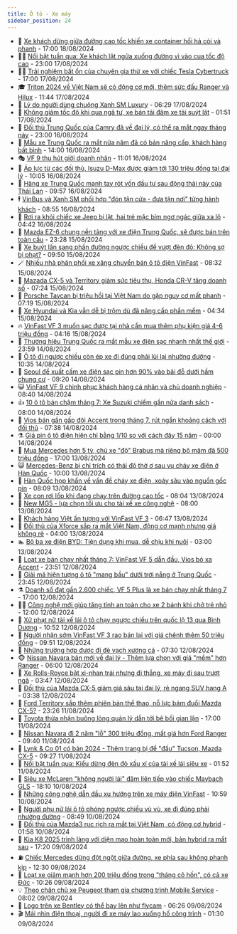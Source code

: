 ```yaml
---
title: Ô tô - Xe máy
sidebar_position: 24
---
```


<!-- dantri-o-to-xe-may:START -->
- 🤡 [Xe khách dừng giữa đường cao tốc khiến xe container hối hả còi và phanh](https://dantri.com.vn/o-to-xe-may/xe-khach-dung-giua-duong-cao-toc-khien-xe-container-hoi-ha-coi-va-phanh-20240818231253650.htm) - 17:00 18/08/2024
- 🧑‍💻 [Nổi bật tuần qua: Xe khách lật ngửa xuống đường vì vào cua tốc độ cao](https://dantri.com.vn/o-to-xe-may/noi-bat-tuan-qua-xe-khach-lat-ngua-xuong-duong-vi-vao-cua-toc-do-cao-20240817233352617.htm) - 23:00 17/08/2024
- 🧑‍💻 [Trải nghiệm bất ổn của chuyên gia thử xe với chiếc Tesla Cybertruck](https://dantri.com.vn/o-to-xe-may/trai-nghiem-bat-on-cua-chuyen-gia-thu-xe-voi-chiec-tesla-cybertruck-20240817221706628.htm) - 17:00 17/08/2024
- 🎓 [Triton 2024 về Việt Nam sẽ có động cơ mới, thêm sức đấu Ranger và Hilux](https://dantri.com.vn/o-to-xe-may/triton-2024-ve-viet-nam-se-co-dong-co-moi-them-suc-dau-ranger-va-hilux-20240817153041336.htm) - 11:44 17/08/2024
- 🌊 [Lý do người dùng chuộng Xanh SM Luxury](https://dantri.com.vn/o-to-xe-may/ly-do-nguoi-dung-chuong-xanh-sm-luxury-20240817131742116.htm) - 06:29 17/08/2024
- 🥷 [Không giảm tốc độ khi qua ngã tư, xe bán tải đâm xe tải suýt lật](https://dantri.com.vn/o-to-xe-may/khong-giam-toc-do-khi-qua-nga-tu-xe-ban-tai-dam-xe-tai-suyt-lat-20240817011012739.htm) - 01:51 17/08/2024
- 🤩 [Đối thủ Trung Quốc của Camry đã về đại lý, có thể ra mắt ngay tháng này](https://dantri.com.vn/o-to-xe-may/doi-thu-trung-quoc-cua-camry-da-ve-dai-ly-co-the-ra-mat-ngay-thang-nay-20240816164907982.htm) - 23:00 16/08/2024
- 🫶 [Mẫu xe Trung Quốc ra mắt nửa năm đã có bản nâng cấp, khách hàng bất bình](https://dantri.com.vn/o-to-xe-may/mau-xe-trung-quoc-ra-mat-nua-nam-da-co-ban-nang-cap-khach-hang-bat-binh-20240816182223675.htm) - 14:00 16/08/2024
- 🎭 [VF 9 thu hút giới doanh nhân](https://dantri.com.vn/o-to-xe-may/vf-9-thu-hut-gioi-doanh-nhan-20240816170745081.htm) - 11:01 16/08/2024
- 🌁 [Áp lực từ các đối thủ, Isuzu D-Max được giảm tới 130 triệu đồng tại đại lý](https://dantri.com.vn/o-to-xe-may/ap-luc-tu-cac-doi-thu-isuzu-d-max-duoc-giam-toi-130-trieu-dong-tai-dai-ly-20240816162111231.htm) - 10:05 16/08/2024
- 🦩 [Hãng xe Trung Quốc mạnh tay rót vốn đầu tư sau động thái này của Thái Lan](https://dantri.com.vn/o-to-xe-may/hang-xe-trung-quoc-manh-tay-rot-von-dau-tu-sau-dong-thai-nay-cua-thai-lan-20240816155723404.htm) - 09:57 16/08/2024
- 🕴 [VinBus và Xanh SM phối hợp &quot;đón tận cửa - đưa tận nơi&quot; từng hành khách](https://dantri.com.vn/o-to-xe-may/vinbus-va-xanh-sm-phoi-hop-don-tan-cua-dua-tan-noi-tung-hanh-khach-20240816153706712.htm) - 08:55 16/08/2024
- 🎡 [Rơi ra khỏi chiếc xe Jeep bị lật, hai trẻ mặc bỉm ngơ ngác giữa xa lộ](https://dantri.com.vn/o-to-xe-may/roi-ra-khoi-chiec-xe-jeep-bi-lat-hai-tre-mac-bim-ngo-ngac-giua-xa-lo-20240816111620474.htm) - 04:42 16/08/2024
- 📝 [Mazda EZ-6 chung nền tảng với xe điện Trung Quốc, sẽ được bán trên toàn cầu](https://dantri.com.vn/o-to-xe-may/mazda-ez-6-chung-nen-tang-voi-xe-dien-trung-quoc-se-duoc-ban-tren-toan-cau-20240815232851019.htm) - 23:28 15/08/2024
- 🧐 [Xe buýt lấn sang phần đường ngược chiều để vượt đèn đỏ: Không sợ bị phạt?](https://dantri.com.vn/o-to-xe-may/xe-buyt-lan-sang-phan-duong-nguoc-chieu-de-vuot-den-do-khong-so-bi-phat-20240815160031665.htm) - 09:50 15/08/2024
- 🪄 [Nhiều nhà phân phối xe xăng chuyển bán ô tô điện VinFast](https://dantri.com.vn/o-to-xe-may/nhieu-nha-phan-phoi-xe-xang-chuyen-ban-o-to-dien-vinfast-20240815151135607.htm) - 08:32 15/08/2024
- 🧰 [Mazada CX-5 và Territory giảm sức tiêu thụ, Honda CR-V tăng doanh số](https://dantri.com.vn/o-to-xe-may/mazada-cx-5-va-territory-giam-suc-tieu-thu-honda-cr-v-tang-doanh-so-20240815115811247.htm) - 07:24 15/08/2024
- 🚀 [Porsche Taycan bị triệu hồi tại Việt Nam do gặp nguy cơ mất phanh](https://dantri.com.vn/o-to-xe-may/porsche-taycan-bi-trieu-hoi-tai-viet-nam-do-gap-nguy-co-mat-phanh-20240815130615109.htm) - 07:19 15/08/2024
- 💪 [Xe Hyundai và Kia vẫn dễ bị trộm dù đã nâng cấp phần mềm](https://dantri.com.vn/o-to-xe-may/xe-hyundai-va-kia-van-de-bi-trom-du-da-nang-cap-phan-mem-20240815112428670.htm) - 04:34 15/08/2024
- 🔥 [VinFast VF 3 muốn sạc được tại nhà cần mua thêm phụ kiện giá 4-6 triệu đồng](https://dantri.com.vn/o-to-xe-may/vinfast-vf-3-muon-sac-duoc-tai-nha-can-mua-them-phu-kien-gia-4-6-trieu-dong-20240815111510924.htm) - 04:16 15/08/2024
- 🐲 [Thương hiệu Trung Quốc ra mắt mẫu xe điện sạc nhanh nhất thế giới](https://dantri.com.vn/o-to-xe-may/thuong-hieu-trung-quoc-ra-mat-mau-xe-dien-sac-nhanh-nhat-the-gioi-20240814232836383.htm) - 23:59 14/08/2024
- 🌋 [Ô tô đi ngược chiều còn ép xe đi đúng phải lùi lại nhường đường](https://dantri.com.vn/o-to-xe-may/o-to-di-nguoc-chieu-con-ep-xe-di-dung-phai-lui-lai-nhuong-duong-20240814172137937.htm) - 10:35 14/08/2024
- 🤩 [Seoul đề xuất cấm xe điện sạc pin hơn 90% vào bãi đỗ dưới hầm chung cư](https://dantri.com.vn/o-to-xe-may/seoul-de-xuat-cam-xe-dien-sac-pin-hon-90-vao-bai-do-duoi-ham-chung-cu-20240814143950981.htm) - 09:20 14/08/2024
- 😺 [VinFast VF 9 chinh phục khách hàng cá nhân và chủ doanh nghiệp](https://dantri.com.vn/o-to-xe-may/vinfast-vf-9-chinh-phuc-khach-hang-ca-nhan-va-chu-doanh-nghiep-20240814152933591.htm) - 08:40 14/08/2024
- 👍 [10 ô tô bán chậm tháng 7: Xe Suzuki chiếm gần nửa danh sách](https://dantri.com.vn/o-to-xe-may/10-o-to-ban-cham-thang-7-xe-suzuki-chiem-gan-nua-danh-sach-20240814120606916.htm) - 08:00 14/08/2024
- 🎃 [Vios bán gần gấp đôi Accent trong tháng 7, rút ngắn khoảng cách với đối thủ](https://dantri.com.vn/o-to-xe-may/vios-ban-gan-gap-doi-accent-trong-thang-7-rut-ngan-khoang-cach-voi-doi-thu-20240814140456119.htm) - 07:38 14/08/2024
- ⚗️ [Giá pin ô tô điện hiện chỉ bằng 1/10 so với cách đây 15 năm](https://dantri.com.vn/o-to-xe-may/gia-pin-o-to-dien-hien-chi-bang-110-so-voi-cach-day-15-nam-20240813224431968.htm) - 00:00 14/08/2024
- 🦄 [Mua Mercedes hơn 5 tỷ, chủ xe &quot;độ&quot; Brabus mà riêng bộ mâm đã 500 triệu đồng](https://dantri.com.vn/o-to-xe-may/mua-mercedes-hon-5-ty-chu-xe-do-brabus-ma-rieng-bo-mam-da-500-trieu-dong-20240813215032476.htm) - 17:00 13/08/2024
- 😺 [Mercedes-Benz bị chỉ trích có thái độ thờ ơ sau vụ cháy xe điện ở Hàn Quốc](https://dantri.com.vn/o-to-xe-may/mercedes-benz-bi-chi-trich-co-thai-do-tho-o-sau-vu-chay-xe-dien-o-han-quoc-20240813125501461.htm) - 10:00 13/08/2024
- 💼 [Hàn Quốc họp khẩn về vấn đề cháy xe điện, xoáy sâu vào nguồn gốc pin](https://dantri.com.vn/o-to-xe-may/han-quoc-hop-khan-ve-van-de-chay-xe-dien-xoay-sau-vao-nguon-goc-pin-20240813003700063.htm) - 08:09 13/08/2024
- 💃 [Xe con rơi lốp khi đang chạy trên đường cao tốc](https://dantri.com.vn/o-to-xe-may/xe-con-roi-lop-khi-dang-chay-tren-duong-cao-toc-20240813140630394.htm) - 08:04 13/08/2024
- 🚀 [New MG5 - lựa chọn tối ưu cho tài xế xe công nghệ](https://dantri.com.vn/o-to-xe-may/new-mg5-lua-chon-toi-uu-cho-tai-xe-xe-cong-nghe-20240813142152536.htm) - 08:00 13/08/2024
- 🤩 [Khách hàng Việt ấn tượng với VinFast VF 3](https://dantri.com.vn/o-to-xe-may/khach-hang-viet-an-tuong-voi-vinfast-vf-3-20240813122900455.htm) - 06:47 13/08/2024
- 💪 [Đối thủ của Xforce sắp ra mắt Việt Nam, động cơ mạnh nhưng giá không rẻ](https://dantri.com.vn/o-to-xe-may/doi-thu-cua-xforce-sap-ra-mat-viet-nam-dong-co-manh-nhung-gia-khong-re-20240813042934920.htm) - 04:00 13/08/2024
- 🏊 [Bộ ba xe điện BYD: Tiện dụng khi mua, dễ chịu khi nuôi](https://dantri.com.vn/o-to-xe-may/bo-ba-xe-dien-byd-tien-dung-khi-mua-de-chiu-khi-nuoi-20240813085444701.htm) - 03:00 13/08/2024
- 💄 [Loạt xe bán chạy nhất tháng 7: VinFast VF 5 dẫn đầu, Vios bỏ xa Accent](https://dantri.com.vn/o-to-xe-may/loat-xe-ban-chay-nhat-thang-7-vinfast-vf-5-dan-dau-vios-bo-xa-accent-20240812234006980.htm) - 23:51 12/08/2024
- 👺 [Giải mã hiện tượng ô tô &quot;mang bầu&quot; dưới trời nắng ở Trung Quốc](https://dantri.com.vn/o-to-xe-may/giai-ma-hien-tuong-o-to-mang-bau-duoi-troi-nang-o-trung-quoc-20240813014637312.htm) - 23:45 12/08/2024
- ⚗️ [Doanh số đạt gần 2.600 chiếc, VF 5 Plus là xe bán chạy nhất tháng 7](https://dantri.com.vn/o-to-xe-may/doanh-so-dat-gan-2600-chiec-vf-5-plus-la-xe-ban-chay-nhat-thang-7-20240812225649582.htm) - 17:00 12/08/2024
- 🧑‍🏫 [Công nghệ mới giúp tăng tính an toàn cho xe 2 bánh khi chở trẻ nhỏ](https://dantri.com.vn/o-to-xe-may/cong-nghe-moi-giup-tang-tinh-an-toan-cho-xe-2-banh-khi-cho-tre-nho-20240812181650097.htm) - 12:00 12/08/2024
- 🦒 [Xử phạt nữ tài xế lái ô tô chạy ngược chiều trên quốc lộ 13 qua Bình Dương](https://dantri.com.vn/xa-hoi/xu-phat-nu-tai-xe-lai-o-to-chay-nguoc-chieu-tren-quoc-lo-13-qua-binh-duong-20240812172334848.htm) - 10:52 12/08/2024
- 🐘 [Người nhận sớm VinFast VF 3 rao bán lại với giá chênh thêm 50 triệu đồng](https://dantri.com.vn/o-to-xe-may/nguoi-nhan-som-vinfast-vf-3-rao-ban-lai-voi-gia-chenh-them-50-trieu-dong-20240812152757358.htm) - 09:51 12/08/2024
- 🧠 [Những trường hợp được đi đè vạch xương cá](https://dantri.com.vn/o-to-xe-may/nhung-truong-hop-duoc-di-de-vach-xuong-ca-20240812092144222.htm) - 07:30 12/08/2024
- 🐵 [Nissan Navara bản mới về đại lý - Thêm lựa chọn với giá &quot;mềm&quot; hơn Ranger](https://dantri.com.vn/o-to-xe-may/nissan-navara-ban-moi-ve-dai-ly-them-lua-chon-voi-gia-mem-hon-ranger-20240812125819602.htm) - 06:00 12/08/2024
- 🤭 [Xe Rolls-Royce bật xi-nhan trái nhưng đi thẳng, xe máy đi sau trượt ngã](https://dantri.com.vn/o-to-xe-may/xe-rolls-royce-bat-xi-nhan-trai-nhung-di-thang-xe-may-di-sau-truot-nga-20240812103325139.htm) - 03:47 12/08/2024
- 🤠 [Đối thủ của Mazda CX-5 giảm giá sâu tại đại lý, rẻ ngang SUV hạng A](https://dantri.com.vn/o-to-xe-may/doi-thu-cua-mazda-cx-5-giam-gia-sau-tai-dai-ly-re-ngang-suv-hang-a-20240812092827782.htm) - 03:38 12/08/2024
- 🫶 [Ford Territory sắp thêm phiên bản thể thao, nỗ lực bám đuổi Mazda CX-5?](https://dantri.com.vn/o-to-xe-may/ford-territory-sap-them-phien-ban-the-thao-no-luc-bam-duoi-mazda-cx-5-20240811232537655.htm) - 23:26 11/08/2024
- 🚀 [Toyota thừa nhận buông lỏng quản lý dẫn tới bê bối gian lận](https://dantri.com.vn/o-to-xe-may/toyota-thua-nhan-buong-long-quan-ly-dan-toi-be-boi-gian-lan-20240811170721754.htm) - 17:00 11/08/2024
- 🎊 [Nissan Navara đi 2 năm &quot;lỗ&quot; 300 triệu đồng, mất giá hơn Ford Ranger](https://dantri.com.vn/o-to-xe-may/nissan-navara-di-2-nam-lo-300-trieu-dong-mat-gia-hon-ford-ranger-20240808122643895.htm) - 09:40 11/08/2024
- 🦄 [Lynk &amp; Co 01 có bản 2024 - Thêm trang bị để &quot;đấu&quot; Tucson, Mazda CX-5](https://dantri.com.vn/o-to-xe-may/lynk-co-01-co-ban-2024-them-trang-bi-de-dau-tucson-mazda-cx-5-20240811162628484.htm) - 09:27 11/08/2024
- 🥷 [Nổi bật tuần qua: Kiểu dừng đèn đỏ xấu xí của tài xế lái siêu xe](https://dantri.com.vn/o-to-xe-may/noi-bat-tuan-qua-kieu-dung-den-do-xau-xi-cua-tai-xe-lai-sieu-xe-20240811085226809.htm) - 01:52 11/08/2024
- 🦏 [Siêu xe McLaren &quot;không người lái&quot; đâm liên tiếp vào chiếc Maybach GLS](https://dantri.com.vn/o-to-xe-may/sieu-xe-mclaren-khong-nguoi-lai-dam-lien-tiep-vao-chiec-maybach-gls-20240810232631420.htm) - 18:10 10/08/2024
- 🤗 [Những công nghệ dẫn đầu xu hướng trên xe máy điện VinFast](https://dantri.com.vn/o-to-xe-may/nhung-cong-nghe-dan-dau-xu-huong-tren-xe-may-dien-vinfast-20240810174155498.htm) - 10:59 10/08/2024
- 🐲 [Người phụ nữ lái ô tô phóng ngược chiều vù vù, xe đi đúng phải nhường đường](https://dantri.com.vn/o-to-xe-may/nguoi-phu-nu-lai-o-to-phong-nguoc-chieu-vu-vu-xe-di-dung-phai-nhuong-duong-20240810145915831.htm) - 08:49 10/08/2024
- 🤭 [Đối thủ của Mazda3 rục rịch ra mắt tại Việt Nam, có động cơ hybrid](https://dantri.com.vn/o-to-xe-may/doi-thu-cua-mazda3-ruc-rich-ra-mat-tai-viet-nam-co-dong-co-hybrid-20240809161052303.htm) - 01:58 10/08/2024
- 🐻 [Kia K8 2025 trình làng với diện mạo hoàn toàn mới, bản hybrid ra mắt sau](https://dantri.com.vn/o-to-xe-may/kia-k8-2025-trinh-lang-voi-dien-mao-hoan-toan-moi-ban-hybrid-ra-mat-sau-20240810001822318.htm) - 17:20 09/08/2024
- ⛽️ [Chiếc Mercedes dừng đột ngột giữa đường, xe phía sau không phanh kịp](https://dantri.com.vn/o-to-xe-may/chiec-mercedes-dung-dot-ngot-giua-duong-xe-phia-sau-khong-phanh-kip-20240809174330677.htm) - 12:30 09/08/2024
- 🫣 [Loạt xe giảm mạnh hơn 200 triệu đồng trong &quot;tháng cô hồn&quot;, có cả xe Đức](https://dantri.com.vn/o-to-xe-may/loat-xe-giam-manh-hon-200-trieu-dong-trong-thang-co-hon-co-ca-xe-duc-20240809111355693.htm) - 10:26 09/08/2024
- 💡 [Theo chân chủ xe Peugeot tham gia chương trình Mobile Service](https://dantri.com.vn/o-to-xe-may/theo-chan-chu-xe-peugeot-tham-gia-chuong-trinh-mobile-service-20240809145026490.htm) - 08:02 09/08/2024
- 💪 [Logo trên xe Bentley có thể bay lên như flycam](https://dantri.com.vn/o-to-xe-may/logo-tren-xe-bentley-co-the-bay-len-nhu-flycam-20240809100425166.htm) - 06:26 09/08/2024
- 🎬 [Mải nhìn điện thoại, người đi xe máy lao xuống hố công trình](https://dantri.com.vn/o-to-xe-may/mai-nhin-dien-thoai-nguoi-di-xe-may-lao-xuong-ho-cong-trinh-20240808183056136.htm) - 01:30 09/08/2024<!-- dantri-o-to-xe-may:END -->
